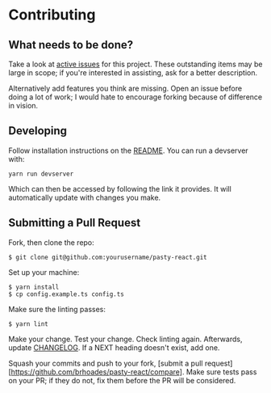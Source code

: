 # Contributing

## What needs to be done?
Take a look at [active issues](https://github.com/brhoades/pasty-react/issues) for this
project. These outstanding items may be large in scope; if you're interested in assisting,
ask for a better description.

Alternatively add features you think are missing. Open an issue before doing
a lot of work; I would hate to encourage forking because of difference in vision.

## Developing
Follow installation instructions on the [README](README.md). You can run a devserver
with:

```
yarn run devserver
```

Which can then be accessed by following the link it provides. It will automatically
update with changes you make.

## Submitting a Pull Request

Fork, then clone the repo:

    $ git clone git@github.com:yourusername/pasty-react.git

Set up your machine:

    $ yarn install
    $ cp config.example.ts config.ts

Make sure the linting passes:

    $ yarn lint

Make your change. Test your change. Check linting again. Afterwards, update
[CHANGELOG](CHANGELOG.md). If a NEXT heading doesn't exist, add one.

Squash your commits and push to your fork, [submit a pull request][https://github.com/brhoades/pasty-react/compare]. Make sure tests pass on your PR; if they do not, fix them before the PR will be considered.
